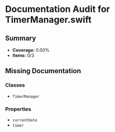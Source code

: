 # Documentation Audit for TimerManager.swift

## Summary

- **Coverage:** 0.00%
- **Items:** 0/3

## Missing Documentation

### Classes
- `TimerManager`

### Properties
- `currentDate`
- `timer`

